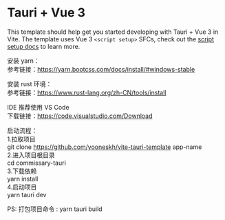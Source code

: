 # Tauri + Vue 3  
  
This template should help get you started developing with Tauri + Vue 3 in Vite. The template uses Vue 3 `<script setup>` SFCs, check out the [script setup docs](https://v3.vuejs.org/api/sfc-script-setup.html#sfc-script-setup) to learn more.  

安装 yarn：  
参考链接：https://yarn.bootcss.com/docs/install/#windows-stable  
  
安装 rust 环境：  
参考链接：https://www.rust-lang.org/zh-CN/tools/install  
  
IDE 推荐使用 VS Code  
下载链接：https://code.visualstudio.com/Download  
  
启动流程：  
1.拉取项目  
  git clone https://github.com/yooneskh/vite-tauri-template app-name  
2.进入项目根目录  
  cd commissary-tauri  
3.下载依赖  
  yarn install  
4.启动项目  
  yarn tauri dev  
  
  
  
PS: 打包项目命令 : yarn tauri build
